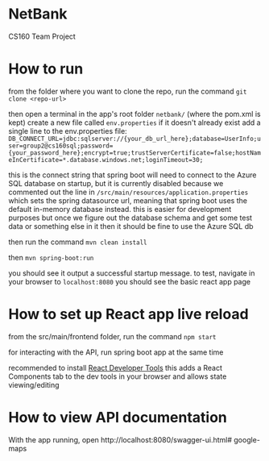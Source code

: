 # NetBank
CS160 Team Project

# How to run
from the folder where you want to clone the repo, run the command
`git clone <repo-url>`

then open a terminal in the app's root folder `netbank/` (where the pom.xml is kept)
create a new file called `env.properties` if it doesn't already exist
add a single line to the env.properties file:
`DB_CONNECT_URL=jdbc:sqlserver://{your_db_url_here};database=UserInfo;user=group2@cs160sql;password={your_password_here};encrypt=true;trustServerCertificate=false;hostNameInCertificate=*.database.windows.net;loginTimeout=30;`

this is the connect string that spring boot will need to connect to the Azure SQL database on startup, but it is currently disabled because we commented out the line in `/src/main/resources/application.properties` which sets the spring datasource url, meaning that spring boot uses the default in-memory database instead.
this is easier for development purposes but once we figure out the database schema and get some test data or something else in it then it should be fine to use the Azure SQL db

then run the command
`mvn clean install`

then
`mvn spring-boot:run`

you should see it output a successful startup message.
to test, navigate in your browser to `localhost:8080`
you should see the basic react app page

# How to set up React app live reload
from the src/main/frontend folder, run the command
`npm start`

for interacting with the API, run spring boot app at the same time

recommended to install [React Developer Tools](https://react.dev/learn/react-developer-tools)
this adds a React Components tab to the dev tools in your browser and allows state viewing/editing

# How to view API documentation
With the app running, open http://localhost:8080/swagger-ui.html# google-maps
